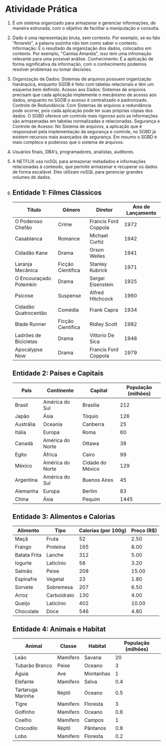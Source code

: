 # Atividade Prática

1. É um sistema organizado para armazenar e gerenciar informações, de maneira estrurada, com o objetivo de facilitar a manipulação e consulta.
2. Dado é uma representação bruta, sem contexto. Por exemplo, se eu falo "Amarelo", a palavra sozinha não tem como saber o contexto.
   Informação: É o resultado da organização dos dados, colocados em contexto. Por exemplo, "Camisa Amarela", isso tem uma infromação relevante para uma possível análise.
   Conhecimento: É a aplicação de forma significativa da informação, com o conhecimento podemos resolver problemas ou tomar decisões.
3. Organização de Dados: Sistemas de arquivos possuem organização hierárquica, enquanto SGDB é feito com tabelas relacionais e têm um esquema bem definido.
   Acesso aos Dados: Sistemas de arquivos precisam que cada aplicação implemente o mecânismo de acesso aos dados, enquanto no SGDB o acesso é centralizado e padronizado.
   Controle de Redundância: Com Sistemas de arquivos a redundância pode ocorrer, pois cada aplicação pode ter suas próprias cópias dos dados. O SGBD oferece um controle mais rigoroso pois as informações são armazenadas em tabelas normalizadas e relacionadas.
   Segurança e Controle de Acesso: No Sistema de arquivos, a aplicação que é responsável pela implementação da segurança e controle, no SGBD já existem recursos mais avançados de segurança.
   Em resumo o SGBD é mais compleco e poderoso que o sistema de arquivos.
4. Usuários finais, DBA's, programadores, analistas, auditores.
5. A NETFLIX usa noSQL para armazenar metadados e informações relacionadas à conteúdo, que permite armazenar e recuperar os dados de forma escalável. Eles utilizam noSQL para gerenciar grandes volumes de dados.
6. ## Entidade 1: Filmes Clássicos
   | Título                  | Gênero     | Diretor           | Ano de Lançamento |
   |-------------------------|------------|-------------------|-------------------|
   | O Poderoso Chefão       | Crime      | Francis Ford Coppola | 1972              |
   | Casablanca              | Romance    | Michael Curtiz    | 1942              |
   | Cidadão Kane            | Drama      | Orson Welles      | 1941              |
   | Laranja Mecânica        | Ficção Científica | Stanley Kubrick   | 1971              |
   | O Encouraçado Potemkin  | Drama      | Sergei Eisenstein | 1925              |
   | Psicose                 | Suspense   | Alfred Hitchcock  | 1960              |
   | Cidadão Quatrocentão    | Comédia    | Frank Capra       | 1934              |
   | Blade Runner           | Ficção Científica | Ridley Scott      | 1982              |
   | Ladrões de Bicicletas   | Drama      | Vittorio De Sica  | 1948              |
   | Apocalypse Now         | Drama      | Francis Ford Coppola | 1979              |

   ## Entidade 2: Países e Capitais
   | País                | Continente | Capital        | População (milhões) |
   |----------------------|------------|----------------|---------------------|
   | Brasil               | América do Sul | Brasília       | 212                 |
   | Japão                | Ásia       | Tóquio         | 126                 |
   | Austrália            | Oceania    | Canberra       | 25                  |
   | Itália                | Europa     | Roma           | 60                  |
   | Canadá               | América do Norte | Ottawa         | 38                  |
   | Egito                | África     | Cairo          | 99                  |
   | México               | América do Norte | Cidade do México | 129                 |
   | Argentina           | América do Sul | Buenos Aires   | 45                  |
   | Alemanha           | Europa     | Berlim         | 83                  |
   | China                | Ásia       | Pequim         | 1445                |

   ## Entidade 3: Alimentos e Calorias
   | Alimento             | Tipo        | Calorias (por 100g) | Preço (R$) |
   |-----------------------|------------|---------------------|------------|
   | Maçã                   | Fruta      | 52                  | 2.50       |
   | Frango                 | Proteína   | 165                 | 8.00       |
   | Batata Frita           | Lanche     | 312                 | 5.00       |
   | Iogurte                | Laticínio  | 58                  | 3.20       |
   | Salmão                 | Peixe      | 208                 | 15.00      |
   | Espinafre              | Vegetal    | 23                  | 1.80       |
   | Sorvete                | Sobremesa  | 207                 | 6.50       |
   | Arroz                  | Carboidrato | 130                 | 4.00       |
   | Queijo                 | Laticínio  | 402                 | 10.00      |
   | Chocolate              | Doce       | 546                 | 4.80       |

   ## Entidade 4: Animais e Habitat
   | Animal               | Classe     | Habitat          | População (milhões) |
   |-----------------------|------------|------------------|---------------------|
   | Leão                  | Mamífero   | Savana           | 20                  |
   | Tubarão Branco        | Peixe      | Oceano           | 3                   |
   | Águia                 | Ave        | Montanhas        | 1                   |
   | Elefante              | Mamífero   | Selva            | 0.4                 |
   | Tartaruga Marinha     | Réptil     | Oceano           | 0.5                 |
   | Tigre                 | Mamífero   | Floresta         | 3                   |
   | Golfinho              | Mamífero   | Oceano           | 0.6                 |
   | Coelho                | Mamífero   | Campos           | 1                   |
   | Crocodilo             | Réptil     | Pântanos         | 0.8                 |
   | Lobo                  | Mamífero   | Floresta         | 0.2                 |
